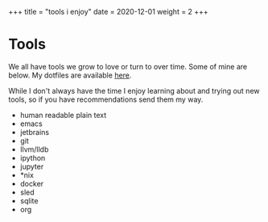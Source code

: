 +++
title = "tools i enjoy"
date = 2020-12-01
weight = 2
+++

# Tools

We all have tools we grow to love or turn to over time. Some of mine
are below. My dotfiles are available [here](https://github.com/n0mn0m/dotfiles/tree/).

While I don't always have the time I enjoy learning about and trying out
new tools, so if you have recommendations send them my way.

- human readable plain text
- emacs
- jetbrains
- git
- llvm/lldb
- ipython
- jupyter
- *nix
- docker
- sled
- sqlite
- org
